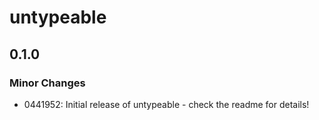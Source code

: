 # untypeable

## 0.1.0

### Minor Changes

- 0441952: Initial release of untypeable - check the readme for details!
